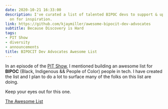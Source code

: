 ```yaml
---
date: 2020-10-21 16:33:00
description: I've curated a list of talented BIPOC devs to support & uplift - read
  on for inspiration.
link: https://github.com/kjaymiller/awesome-bipocit-dev-advocates
subtitle: Because Discovery is Hard
tags:
- PIT Show
- diversity
- announcements
title: BIPOCIT Dev Advocates Awesome List
---
```


In an episode of the [PIT Show](/blog/surfacing-the-type-of-content-you-want-to-see-part-2-with-trey-hunner), I mentioned building an awesome list for **BIPOC** (Black, Indigenous && People of Color) people in tech. I have created the list and I plan to do a lot to surface many of the folks on this list are doing.

Keep your eyes out for this one.

[The Awesome List](https://github.com/kjaymiller/awesome-bipocit-dev-advocates)
